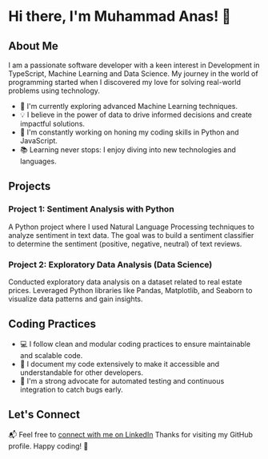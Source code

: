 # Hi there, I'm Muhammad Anas! 👋

## About Me

I am a passionate software developer with a keen interest in Development in TypeScript, Machine Learning and Data Science. My journey in the world of programming started when I discovered my love for solving real-world problems using technology.

- 🌱 I'm currently exploring advanced Machine Learning techniques.
- 💡 I believe in the power of data to drive informed decisions and create impactful solutions.
- 🔭 I'm constantly working on honing my coding skills in Python and JavaScript.
- 📚 Learning never stops: I enjoy diving into new technologies and languages.
## Projects

### Project 1: Sentiment Analysis with Python
A Python project where I used Natural Language Processing techniques to analyze sentiment in text data. The goal was to build a sentiment classifier to determine the sentiment (positive, negative, neutral) of text reviews.

### Project 2: Exploratory Data Analysis (Data Science)
Conducted exploratory data analysis on a dataset related to real estate prices. Leveraged Python libraries like Pandas, Matplotlib, and Seaborn to visualize data patterns and gain insights.

## Coding Practices

- 💻 I follow clean and modular coding practices to ensure maintainable and scalable code.
- 📝 I document my code extensively to make it accessible and understandable for other developers.
- 🤖 I'm a strong advocate for automated testing and continuous integration to catch bugs early.

## Let's Connect

📬 Feel free to [connect with me on LinkedIn](https://www.linkedin.com/in/muhammad-anas-afzal-7aa18a23/)
Thanks for visiting my GitHub profile. Happy coding! 🚀

